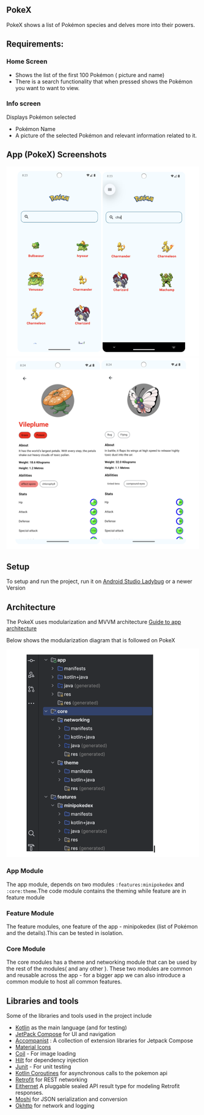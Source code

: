 ## PokeX

PokeX shows a list of Pokémon species and delves more into their powers.
## Requirements:

### Home Screen
- Shows the list of the first 100 Pokémon ( picture and name)
- There is a search functionality that when pressed shows the Pokémon you want to want to view.

### Info screen

Displays Pokémon selected

- Pokémon Name
- A picture of the selected Pokémon and relevant information related to it.
    
## App (PokeX) Screenshots

![Home](images/home.png)
![Search](images/info.png)


## Setup

To setup and run the project, run it
on [Android Studio Ladybug](https://developer.android.com/studio) or a newer Version

## Architecture

The PokeX uses modularization and MVVM architecture
[Guide to app architecture](https://developer.android.com/topic/architecture)


Below shows the modularization diagram that is followed on PokeX

![Modularization](images/mod.png)


### App Module

The app module, depends on two modules `:features:minipokedex` and `:core:theme`.The code module 
contains the theming while feature are in feature module

### Feature Module

The feature modules, one feature of the app - minipokedex (list of Pokémon and the details).This can be tested in isolation.


### Core Module

The core modules has a theme and networking module that can be used by the rest of the modules( and any other ).
These two modules are common and reusable across the app - for a bigger app we can also introduce a 
common module to host all common features.

## Libraries and tools

Some of the libraries and tools used in the project include

- [Kotlin](https://developer.android.com/kotlin?gclid=Cj0KCQjwoK2mBhDzARIsADGbjeoMVO2Ww0zuUmtQGg8DUqVSPDWhBPGC8vGmtx1GOrh6ZpfoOFIEbKcaAoH1EALw_wcB&gclsrc=aw.ds)
  as the main language (and for testing)
- [JetPack Compose](https://developer.android.com/jetpack/compose?gclid=Cj0KCQjwoK2mBhDzARIsADGbjepwqpW6sXqc0B5GpGglo6zv7XivC252sRc1vbv5HR9Ao--GzmRNKf4aAqPFEALw_wcB&gclsrc=aw.ds)
  for UI and navigation
- [Accompanist](https://github.com/google/accompanist) : A collection of extension libraries for
  Jetpack Compose
- [Material Icons](https://developer.android.com/jetpack/compose/graphics/images/material)
- [Coil](https://coil-kt.github.io/coil/compose/) - For image loading
- [Hilt](https://developer.android.com/training/dependency-injection/hilt-android) for dependency
  injection
- [Junit](https://developer.android.com/training/testing/local-tests) - For unit testing
- [Kotlin Coroutines](https://kotlinlang.org/docs/coroutines-overview.html) for asynchronous calls to the pokemon api
- [Retrofit](https://square.github.io/retrofit/) for REST networking
- [Eithernet](https://github.com/slackhq/EitherNet) A pluggable sealed API result type for modeling
  Retrofit responses.
- [Moshi](https://github.com/square/moshi) for JSON serialization and conversion
- [Okhttp](https://square.github.io/okhttp/) for network and logging
